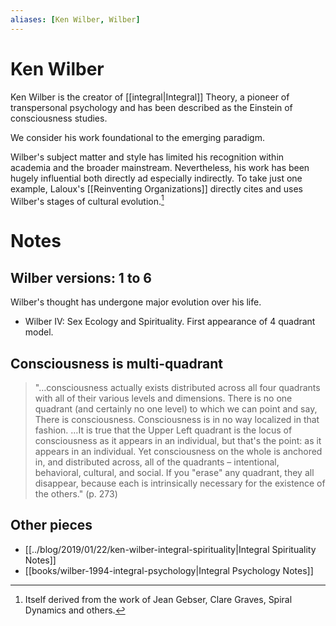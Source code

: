 ```yaml
---
aliases: [Ken Wilber, Wilber]
---
```


# Ken Wilber

Ken Wilber is the creator of [[integral|Integral]] Theory, a pioneer of transpersonal psychology and has been described as the Einstein of consciousness studies.

We consider his work foundational to the emerging paradigm.

Wilber's subject matter and style has limited his recognition within academia and  the broader mainstream. Nevertheless, his work has been hugely influential both directly ad especially indirectly. To take just one example, Laloux's [[Reinventing Organizations]] directly cites and uses Wilber's stages of cultural evolution.[^1]

[^1]: Itself derived from the work of Jean Gebser, Clare Graves, Spiral Dynamics and others.

# Notes

## Wilber versions: 1 to 6

Wilber's thought has undergone major evolution over his life.

- Wilber IV: Sex Ecology and Spirituality. First appearance of 4 quadrant model.

## Consciousness is multi-quadrant

> "…consciousness actually exists distributed across all four quadrants with all of their various levels and dimensions. There is no one quadrant (and certainly no one level) to which we can point and say, There is consciousness. Consciousness is in no way localized in that fashion. …It is true that the Upper Left quadrant is the locus of consciousness as it appears in an individual, but that's the point: as it appears in an individual. Yet consciousness on the whole is anchored in, and distributed across, all of the quadrants – intentional, behavioral, cultural, and social. If you "erase" any quadrant, they all disappear, because each is intrinsically necessary for the existence of the others." (p. 273)

## Other pieces

- [[../blog/2019/01/22/ken-wilber-integral-spirituality|Integral Spirituality Notes]]
- [[books/wilber-1994-integral-psychology|Integral Psychology Notes]]